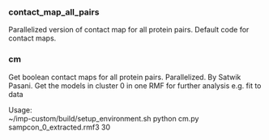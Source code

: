 ### contact_map_all_pairs

Parallelized version of contact map for all protein pairs. Default code for contact maps.


### cm
Get boolean contact maps for all protein pairs. Parallelized. By Satwik Pasani.
Get the models in cluster 0 in one RMF for further analysis e.g. fit to data

Usage: \
~/imp-custom/build/setup_environment.sh python cm.py sampcon_0_extracted.rmf3 30
